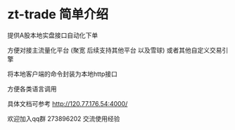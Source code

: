 # zt-trade 简单介绍
提供A股本地实盘接口自动化下单

方便对接主流量化平台 (聚宽 后续支持其他平台 以及雪球) 或者其他自定义交易引擎

将本地客户端的命令封装为本地http接口

方便各类语言调用

具体文档可参考 http://120.77.176.54:4000/

欢迎加入qq群 273896202 交流使用经验
